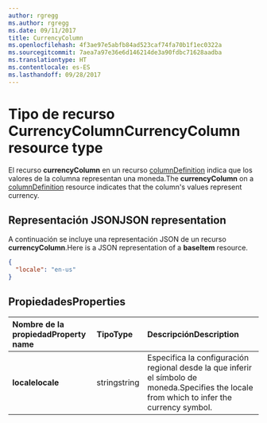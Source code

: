 ```yaml
---
author: rgregg
ms.author: rgregg
ms.date: 09/11/2017
title: CurrencyColumn
ms.openlocfilehash: 4f3ae97e5abfb84ad523caf74fa70b1f1ec0322a
ms.sourcegitcommit: 7aea7a97e36e6d146214de3a90fdbc71628aadba
ms.translationtype: HT
ms.contentlocale: es-ES
ms.lasthandoff: 09/28/2017
---
```

# <a name="currencycolumn-resource-type"></a><span data-ttu-id="b59de-102">Tipo de recurso CurrencyColumn</span><span class="sxs-lookup"><span data-stu-id="b59de-102">CurrencyColumn resource type</span></span>

<span data-ttu-id="b59de-103">El recurso **currencyColumn** en un recurso [columnDefinition](columnDefinition.md) indica que los valores de la columna representan una moneda.</span><span class="sxs-lookup"><span data-stu-id="b59de-103">The **currencyColumn** on a [columnDefinition](columnDefinition.md) resource indicates that the column's values represent currency.</span></span>

## <a name="json-representation"></a><span data-ttu-id="b59de-104">Representación JSON</span><span class="sxs-lookup"><span data-stu-id="b59de-104">JSON representation</span></span>

<span data-ttu-id="b59de-105">A continuación se incluye una representación JSON de un recurso **currencyColumn**.</span><span class="sxs-lookup"><span data-stu-id="b59de-105">Here is a JSON representation of a **baseItem** resource.</span></span>
<!-- { "blockType": "resource", "@odata.type": "microsoft.graph.currencyColumn" } -->

```json
{
  "locale": "en-us"
}
```

## <a name="properties"></a><span data-ttu-id="b59de-106">Propiedades</span><span class="sxs-lookup"><span data-stu-id="b59de-106">Properties</span></span>

| <span data-ttu-id="b59de-107">Nombre de la propiedad</span><span class="sxs-lookup"><span data-stu-id="b59de-107">Property name</span></span> | <span data-ttu-id="b59de-108">Tipo</span><span class="sxs-lookup"><span data-stu-id="b59de-108">Type</span></span>   | <span data-ttu-id="b59de-109">Descripción</span><span class="sxs-lookup"><span data-stu-id="b59de-109">Description</span></span>
|:--------------|:-------|:----------------------------------------------------
| <span data-ttu-id="b59de-110">**locale**</span><span class="sxs-lookup"><span data-stu-id="b59de-110">**locale**</span></span>    | <span data-ttu-id="b59de-111">string</span><span class="sxs-lookup"><span data-stu-id="b59de-111">string</span></span> | <span data-ttu-id="b59de-112">Especifica la configuración regional desde la que inferir el símbolo de moneda.</span><span class="sxs-lookup"><span data-stu-id="b59de-112">Specifies the locale from which to infer the currency symbol.</span></span>

<!-- {
  "type": "#page.annotation",
  "description": "",
  "keywords": "",
  "section": "documentation",
  "tocPath": "Resources/CurrencyColumn"
} -->
